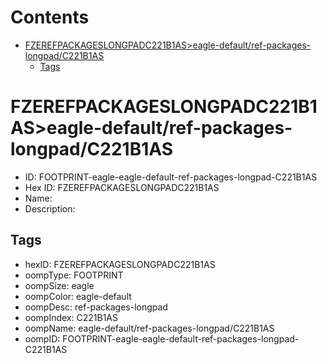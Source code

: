 



Contents
========

* [FZEREFPACKAGESLONGPADC221B1AS>eagle-default/ref-packages-longpad/C221B1AS](#fzerefpackageslongpadc221b1aseagle-defaultref-packages-longpadc221b1as)
	* [Tags](#tags)

# FZEREFPACKAGESLONGPADC221B1AS>eagle-default/ref-packages-longpad/C221B1AS

- ID: FOOTPRINT-eagle-eagle-default-ref-packages-longpad-C221B1AS
- Hex ID: FZEREFPACKAGESLONGPADC221B1AS
- Name: 
- Description: 

## Tags

- hexID: FZEREFPACKAGESLONGPADC221B1AS
- oompType: FOOTPRINT
- oompSize: eagle
- oompColor: eagle-default
- oompDesc: ref-packages-longpad
- oompIndex: C221B1AS
- oompName: eagle-default/ref-packages-longpad/C221B1AS
- oompID: FOOTPRINT-eagle-eagle-default-ref-packages-longpad-C221B1AS
